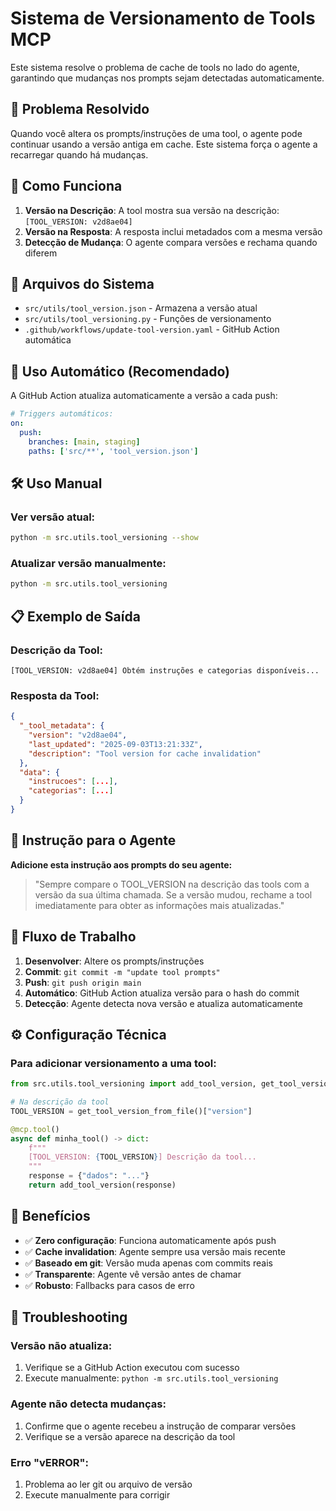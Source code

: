 # Sistema de Versionamento de Tools MCP

Este sistema resolve o problema de cache de tools no lado do agente, garantindo que mudanças nos prompts sejam detectadas automaticamente.

## 🎯 Problema Resolvido

Quando você altera os prompts/instruções de uma tool, o agente pode continuar usando a versão antiga em cache. Este sistema força o agente a recarregar quando há mudanças.

## 🔧 Como Funciona

1. **Versão na Descrição**: A tool mostra sua versão na descrição: `[TOOL_VERSION: v2d8ae04]`
2. **Versão na Resposta**: A resposta inclui metadados com a mesma versão
3. **Detecção de Mudança**: O agente compara versões e rechama quando diferem

## 📁 Arquivos do Sistema

- `src/utils/tool_version.json` - Armazena a versão atual
- `src/utils/tool_versioning.py` - Funções de versionamento  
- `.github/workflows/update-tool-version.yaml` - GitHub Action automática

## 🚀 Uso Automático (Recomendado)

A GitHub Action atualiza automaticamente a versão a cada push:

```yaml
# Triggers automáticos:
on:
  push:
    branches: [main, staging]
    paths: ['src/**', 'tool_version.json']
```

## 🛠️ Uso Manual

### Ver versão atual:
```bash
python -m src.utils.tool_versioning --show
```

### Atualizar versão manualmente:
```bash
python -m src.utils.tool_versioning
```

## 📋 Exemplo de Saída

### Descrição da Tool:
```
[TOOL_VERSION: v2d8ae04] Obtém instruções e categorias disponíveis...
```

### Resposta da Tool:
```json
{
  "_tool_metadata": {
    "version": "v2d8ae04",
    "last_updated": "2025-09-03T13:21:33Z",
    "description": "Tool version for cache invalidation"
  },
  "data": {
    "instrucoes": [...],
    "categorias": [...]
  }
}
```

## 🤖 Instrução para o Agente

**Adicione esta instrução aos prompts do seu agente:**

> "Sempre compare o TOOL_VERSION na descrição das tools com a versão da sua última chamada. Se a versão mudou, rechame a tool imediatamente para obter as informações mais atualizadas."

## 🔄 Fluxo de Trabalho

1. **Desenvolver**: Altere os prompts/instruções
2. **Commit**: `git commit -m "update tool prompts"`  
3. **Push**: `git push origin main`
4. **Automático**: GitHub Action atualiza versão para o hash do commit
5. **Detecção**: Agente detecta nova versão e atualiza automaticamente

## ⚙️ Configuração Técnica

### Para adicionar versionamento a uma tool:

```python
from src.utils.tool_versioning import add_tool_version, get_tool_version_from_file

# Na descrição da tool
TOOL_VERSION = get_tool_version_from_file()["version"]

@mcp.tool()
async def minha_tool() -> dict:
    f"""
    [TOOL_VERSION: {TOOL_VERSION}] Descrição da tool...
    """
    response = {"dados": "..."}
    return add_tool_version(response)
```

## 🎯 Benefícios

- ✅ **Zero configuração**: Funciona automaticamente após push
- ✅ **Cache invalidation**: Agente sempre usa versão mais recente  
- ✅ **Baseado em git**: Versão muda apenas com commits reais
- ✅ **Transparente**: Agente vê versão antes de chamar
- ✅ **Robusto**: Fallbacks para casos de erro

## 🚨 Troubleshooting

### Versão não atualiza:
1. Verifique se a GitHub Action executou com sucesso
2. Execute manualmente: `python -m src.utils.tool_versioning`

### Agente não detecta mudanças:
1. Confirme que o agente recebeu a instrução de comparar versões
2. Verifique se a versão aparece na descrição da tool

### Erro "vERROR":
1. Problema ao ler git ou arquivo de versão
2. Execute manualmente para corrigir